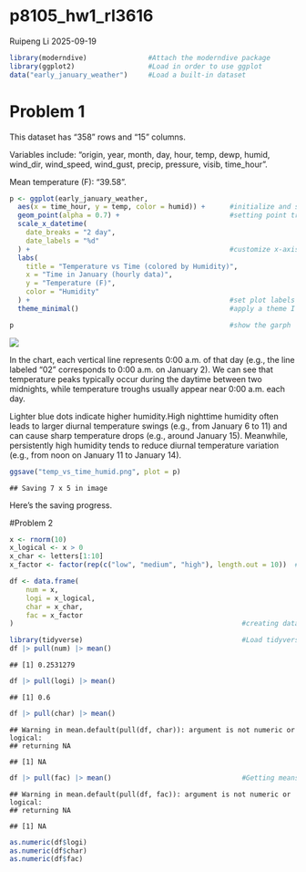 p8105_hw1_rl3616
================
Ruipeng Li
2025-09-19

``` r
library(moderndive)               #Attach the moderndive package
library(ggplot2)                  #Load in order to use ggplot
data("early_january_weather")     #Load a built-in dataset
```

# Problem 1

This dataset has “358” rows and “15” columns.

Variables include: “origin, year, month, day, hour, temp, dewp, humid,
wind_dir, wind_speed, wind_gust, precip, pressure, visib, time_hour”.

Mean temperature (F): “39.58”.

``` r
p <- ggplot(early_january_weather, 
  aes(x = time_hour, y = temp, color = humid)) +      #initialize and setting up a ggplot object
  geom_point(alpha = 0.7) +                           #setting point transparency
  scale_x_datetime(
    date_breaks = "2 day",
    date_labels = "%d"
  ) +                                                 #customize x-axis scale for datetime data
  labs(
    title = "Temperature vs Time (colored by Humidity)",
    x = "Time in January (hourly data)",
    y = "Temperature (F)",
    color = "Humidity"
  ) +                                                 #set plot labels
  theme_minimal()                                     #apply a theme I love♡

p                                                     #show the garph
```

![](p8105_hw1_rl3616_files/figure-gfm/unnamed-chunk-1-1.png)<!-- -->

In the chart, each vertical line represents 0:00 a.m. of that day (e.g.,
the line labeled “02” corresponds to 0:00 a.m. on January 2). We can see
that temperature peaks typically occur during the daytime between two
midnights, while temperature troughs usually appear near 0:00 a.m. each
day.

Lighter blue dots indicate higher humidity.High nighttime humidity often
leads to larger diurnal temperature swings (e.g., from January 6 to 11)
and can cause sharp temperature drops (e.g., around January 15).
Meanwhile, persistently high humidity tends to reduce diurnal
temperature variation (e.g., from noon on January 11 to January 14).

``` r
ggsave("temp_vs_time_humid.png", plot = p)
```

    ## Saving 7 x 5 in image

Here’s the saving progress.

\#Problem 2

``` r
x <- rnorm(10)
x_logical <- x > 0
x_char <- letters[1:10]
x_factor <- factor(rep(c("low", "medium", "high"), length.out = 10))  #creating values

df <- data.frame(
    num = x,
    logi = x_logical,
    char = x_char,
    fac = x_factor
)                                                        #creating data frame containing my value
```

``` r
library(tidyverse)                                       #Load tidyverse
df |> pull(num) |> mean()                            
```

    ## [1] 0.2531279

``` r
df |> pull(logi) |> mean()
```

    ## [1] 0.6

``` r
df |> pull(char) |> mean()
```

    ## Warning in mean.default(pull(df, char)): argument is not numeric or logical:
    ## returning NA

    ## [1] NA

``` r
df |> pull(fac) |> mean()                                #Getting means
```

    ## Warning in mean.default(pull(df, fac)): argument is not numeric or logical:
    ## returning NA

    ## [1] NA

``` r
as.numeric(df$logi)
as.numeric(df$char)
as.numeric(df$fac)
```

